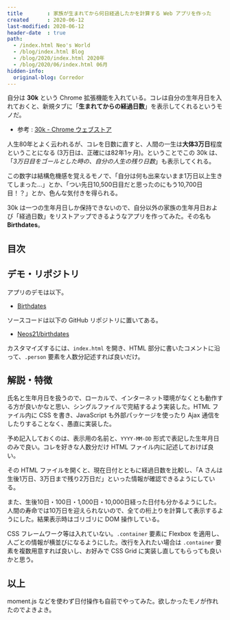 ```yaml
---
title        : 家族が生まれてから何日経過したかを計算する Web アプリを作った
created      : 2020-06-12
last-modified: 2020-06-12
header-date  : true
path:
  - /index.html Neo's World
  - /blog/index.html Blog
  - /blog/2020/index.html 2020年
  - /blog/2020/06/index.html 06月
hidden-info:
  original-blog: Corredor
---
```


自分は **30k** という Chrome 拡張機能を入れている。コレは自分の生年月日を入れておくと、新規タブに「**生まれてからの経過日数**」を表示してくれるというモノだ。

- 参考 : [30k - Chrome ウェブストア](https://chrome.google.com/webstore/detail/30k/olbpglaibapheinfojhgiaenneioilpn)

人生80年とよく云われるが、コレを日数に直すと、人間の一生は**大体3万日**程度ということになる (3万日は、正確には82年1ヶ月)。ということでこの 30k は、「*3万日目をゴールとした時の、自分の人生の残り日数*」も表示してくれる。

この数字は結構危機感を覚えるモノで、「自分は何も出来ないまま1万日以上生きてしまった…」とか、「つい先日10,500日目だと思ったのにもう10,700日目！？」とか、色んな気付きを得られる。

30k は一つの生年月日しか保持できないので、自分以外の家族の生年月日および「経過日数」をリストアップできるようなアプリを作ってみた。その名も **Birthdates**。

## 目次

## デモ・リポジトリ

アプリのデモは以下。

- [Birthdates](https://neos21.github.io/birthdates/)

ソースコードは以下の GitHub リポジトリに置いてある。

- [Neos21/birthdates](https://github.com/Neos21/birthdates)

カスタマイズするには、`index.html` を開き、HTML 部分に書いたコメントに沿って、`.person` 要素を人数分記述すれば良いだけ。

## 解説・特徴

氏名と生年月日を扱うので、ローカルで、インターネット環境がなくとも動作する方が良いかなと思い、シングルファイルで完結するよう実装した。HTML ファイル内に CSS を書き、JavaScript も外部パッケージを使ったり Ajax 通信をしたりすることなく、愚直に実装した。

予め記入しておくのは、表示用の名前と、`YYYY-MM-DD` 形式で表記した生年月日のみで良い。コレを好きな人数分だけ HTML ファイル内に記述しておけば良い。

その HTML ファイルを開くと、現在日付とともに経過日数を比較し、「A さんは生後1万日、3万日まで残り2万日だ」といった情報が確認できるようにしている。

また、生後10日・100日・1,000日・10,000日経った日付も分かるようにした。人間の寿命では10万日を迎えられないので、全ての桁上りを計算して表示するようにした。結果表示時はゴリゴリに DOM 操作している。

CSS フレームワーク等は入れていない。`.container` 要素に Flexbox を適用し、人ごとの情報が横並びになるようにした。改行を入れたい場合は `.container` 要素を複数用意すれば良いし、お好みで CSS Grid に実装し直してもらっても良いかと思う。

## 以上

moment.js などを使わず日付操作も自前でやってみた。欲しかったモノが作れたのでよきよき。
